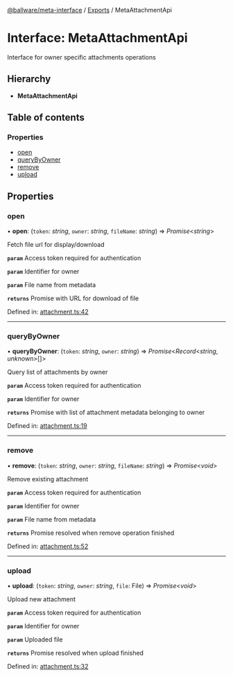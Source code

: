 [@ballware/meta-interface](../README.md) / [Exports](../modules.md) / MetaAttachmentApi

# Interface: MetaAttachmentApi

Interface for owner specific attachments operations

## Hierarchy

* **MetaAttachmentApi**

## Table of contents

### Properties

- [open](metaattachmentapi.md#open)
- [queryByOwner](metaattachmentapi.md#querybyowner)
- [remove](metaattachmentapi.md#remove)
- [upload](metaattachmentapi.md#upload)

## Properties

### open

• **open**: (`token`: *string*, `owner`: *string*, `fileName`: *string*) => *Promise*<*string*\>

Fetch file url for display/download

**`param`** Access token required for authentication

**`param`** Identifier for owner

**`param`** File name from metadata

**`returns`** Promise with URL for download of file

Defined in: [attachment.ts:42](https://github.com/frankball/ballware-meta-interface/blob/d19dcf1/src/attachment.ts#L42)

___

### queryByOwner

• **queryByOwner**: (`token`: *string*, `owner`: *string*) => *Promise*<*Record*<*string*, *unknown*\>[]\>

Query list of attachments by owner

**`param`** Access token required for authentication

**`param`** Identifier for owner

**`returns`** Promise with list of attachment metadata belonging to owner

Defined in: [attachment.ts:19](https://github.com/frankball/ballware-meta-interface/blob/d19dcf1/src/attachment.ts#L19)

___

### remove

• **remove**: (`token`: *string*, `owner`: *string*, `fileName`: *string*) => *Promise*<*void*\>

Remove existing attachment

**`param`** Access token required for authentication

**`param`** Identifier for owner

**`param`** File name from metadata

**`returns`** Promise resolved when remove operation finished

Defined in: [attachment.ts:52](https://github.com/frankball/ballware-meta-interface/blob/d19dcf1/src/attachment.ts#L52)

___

### upload

• **upload**: (`token`: *string*, `owner`: *string*, `file`: File) => *Promise*<*void*\>

Upload new attachment

**`param`** Access token required for authentication

**`param`** Identifier for owner

**`param`** Uploaded file

**`returns`** Promise resolved when upload finished

Defined in: [attachment.ts:32](https://github.com/frankball/ballware-meta-interface/blob/d19dcf1/src/attachment.ts#L32)
